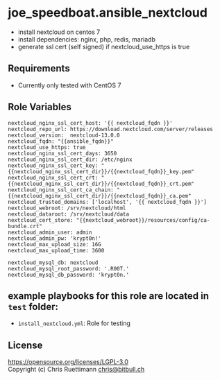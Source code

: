 joe_speedboat.ansible_nextcloud
=================

* install nextcloud on centos 7
* install dependencies: nginx, php, redis, mariadb
* generate ssl cert (self signed) if nextcloud_use_https is true

Requirements
------------

* Currently only tested with CentOS 7

Role Variables
--------------

```
nextcloud_nginx_ssl_cert_host: '{{ nextcloud_fqdn }}'
nextcloud_repo_url: https://download.nextcloud.com/server/releases
nextcloud_version:  nextcloud-13.0.0
nextcloud_fqdn: "{{ansible_fqdn}}"
nextcloud_use_https: true
nextcloud_nginx_ssl_cert_days: 3650
nextcloud_nginx_ssl_cert_dir: /etc/nginx
nextcloud_nginx_ssl_cert_key: "{{nextcloud_nginx_ssl_cert_dir}}/{{nextcloud_fqdn}}_key.pem"
nextcloud_nginx_ssl_cert_crt: "{{nextcloud_nginx_ssl_cert_dir}}/{{nextcloud_fqdn}}_crt.pem"
nextcloud_nginx_ssl_cert_ca_chain: "{{nextcloud_nginx_ssl_cert_dir}}/{{nextcloud_fqdn}}_ca.pem"
nextcloud_trusted_domains: ['localhost', '{{ nextcloud_fqdn }}']
nextcloud_webroot: /srv/nextcloud/html
nextcloud_dataroot: /srv/nextcloud/data
nextcloud_cert_store: "{{nextcloud_webroot}}/resources/config/ca-bundle.crt"
nextcloud_admin_user: admin
nextcloud_admin_pw: 'krypt0n!'
nextcloud_max_upload_size: 16G
nextcloud_max_upload_time: 3600

nextcloud_mysql_db: nextcloud
nextcloud_mysql_root_password: '.R00T.'
nextcloud_mysql_db_password: 'krypt0n.'

```


example playbooks for this role are located in `test` folder:
--------------
* `install_nextcloud.yml`: Role for testing


License
--------------
https://opensource.org/licenses/LGPL-3.0    
Copyright (c) Chris Ruettimann <chris@bitbull.ch>  


